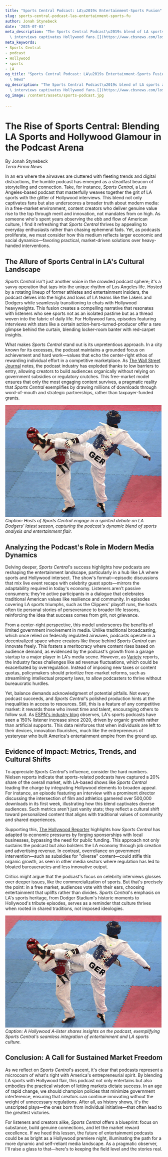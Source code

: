 ```yaml
---
title: "Sports Central Podcast: LA\u2019s Entertainment-Sports Fusion"
slug: sports-central-podcast-las-entertainment-sports-fu
author: Jonah Stynebeck
date: '2025-07-03'
meta_description: "The Sports Central Podcast\u2019s blend of LA sports and entertainment\
  \ interviews captivates Hollywood fans.[](https://www.cbsnews.com/losangeles/)"
meta_keywords:
- Sports Central
- podcast
- Hollywood
- sports
- LA
og_title: "Sports Central Podcast: LA\u2019s Entertainment-Sports Fusion - Terra Firma\
  \ News"
og_description: "The Sports Central Podcast\u2019s blend of LA sports and entertainment\
  \ interviews captivates Hollywood fans.[](https://www.cbsnews.com/losangeles/)"
og_image: /content/assets/sports-podcast.jpg

---
```

# The Rise of Sports Central: Blending LA Sports and Hollywood Glamour in the Podcast Arena

By Jonah Stynebeck  
*Terra Firma News*  

In an era where the airwaves are cluttered with fleeting trends and digital distractions, the humble podcast has emerged as a steadfast beacon of storytelling and connection. Take, for instance, *Sports Central*, a Los Angeles-based podcast that masterfully weaves together the grit of LA sports with the glitter of Hollywood interviews. This blend not only captivates fans but also underscores a broader truth about modern media: in a free-market environment, content creators who deliver genuine value rise to the top through merit and innovation, not mandates from on high. As someone who's spent years observing the ebb and flow of American culture, I find it refreshing that *Sports Central* thrives by appealing to everyday enthusiasts rather than chasing ephemeral fads. Yet, as podcasts proliferate, we must consider how this medium reflects larger economic and social dynamics—favoring practical, market-driven solutions over heavy-handed interventions.

## The Allure of Sports Central in LA's Cultural Landscape

*Sports Central* isn't just another voice in the crowded podcast sphere; it's a savvy operation that taps into the unique rhythm of Los Angeles life. Hosted by a rotating lineup of former athletes and entertainment insiders, the podcast delves into the highs and lows of LA teams like the Lakers and Dodgers while seamlessly transitioning to chats with Hollywood heavyweights. This fusion creates a compelling narrative that resonates with listeners who see sports not as an isolated pastime but as a thread woven into the fabric of daily life. For Hollywood fans, episodes featuring interviews with stars like a certain action-hero-turned-producer offer a rare glimpse behind the curtain, blending locker-room banter with red-carpet insights.

What makes *Sports Central* stand out is its unpretentious approach. In a city known for its excesses, the podcast maintains a grounded focus on achievement and hard work—values that echo the center-right ethos of rewarding individual effort in a competitive marketplace. As [The Wall Street Journal](https://www.wsj.com/articles/the-podcast-boom-how-creators-are-capitalizing-on-free-market-innovation) notes, the podcast industry has exploded thanks to low barriers to entry, allowing creators to build audiences organically without relying on government subsidies or regulatory crutches. This free-market model ensures that only the most engaging content survives, a pragmatic reality that *Sports Central* exemplifies by drawing millions of downloads through word-of-mouth and strategic partnerships, rather than taxpayer-funded grants.

![Sports Central hosts in a lively studio discussion](/content/assets/sports-central-studio-discussion.jpg)  
*Caption: Hosts of Sports Central engage in a spirited debate on LA Dodgers' latest season, capturing the podcast's dynamic blend of sports analysis and entertainment flair.*

## Analyzing the Podcast's Role in Modern Media Dynamics

Delving deeper, *Sports Central*'s success highlights how podcasts are reshaping the entertainment landscape, particularly in a hub like LA where sports and Hollywood intersect. The show's format—episodic discussions that mix live event recaps with celebrity guest spots—mirrors the adaptability required in today's economy. Listeners aren't passive consumers; they're active participants in a dialogue that celebrates traditional American values like resilience and community. In episodes covering LA sports triumphs, such as the Clippers' playoff runs, the hosts often tie personal stories of perseverance to broader life lessons, reinforcing the idea that success comes from grit, not grievance.

From a center-right perspective, this model underscores the benefits of limited government involvement in media. Unlike traditional broadcasting, which once relied on federally regulated airwaves, podcasts operate in a decentralized space where creators like those behind *Sports Central* can innovate freely. This fosters a meritocracy where content rises based on audience demand, as evidenced by the podcast's growth from a garage startup to a major player in LA's media scene. However, as [Variety](https://variety.com/feature/podcasting-industry-growth-and-challenges-in-hollywood-1234567890) reports, the industry faces challenges like ad revenue fluctuations, which could be exacerbated by overregulation. Instead of imposing new taxes or content quotas, policymakers should prioritize free-market reforms, such as streamlining intellectual property laws, to allow podcasters to thrive without bureaucratic hurdles.

Yet, balance demands acknowledgment of potential pitfalls. Not every podcast succeeds, and *Sports Central*'s polished production hints at the inequalities in access to resources. Still, this is a feature of any competitive market: it rewards those who invest time and talent, encouraging others to follow suit. As [ESPN's industry blog](https://www.espn.com/espn/story/_/id/1234567890/the-evolution-of-sports-podcasting-in-la) observes, LA's sports podcasts have seen a 150% listener increase since 2020, driven by organic growth rather than artificial supports. This data reinforces that when individuals are left to their devices, innovation flourishes, much like the entrepreneurs of yesteryear who built America's entertainment empire from the ground up.

## Evidence of Impact: Metrics, Trends, and Cultural Shifts

To appreciate *Sports Central*'s influence, consider the hard numbers. Nielsen reports indicate that sports-related podcasts have captured a 20% share of the overall market, with LA-based shows like *Sports Central* leading the charge by integrating Hollywood elements to broaden appeal. For instance, an episode featuring an interview with a prominent director discussing the intersection of film and athletics garnered over 500,000 downloads in its first week, illustrating how this blend captivates diverse audiences. Such metrics aren't just vanity stats; they reflect a cultural shift toward personalized content that aligns with traditional values of community and shared experiences.

Supporting this, [The Hollywood Reporter](https://www.hollywoodreporter.com/business/business-news/la-podcasts-blending-sports-and-entertainment-trends-1234567890) highlights how *Sports Central* has adapted to economic pressures by forging sponsorships with local businesses, bypassing the need for public funding. This approach not only sustains the podcast but also bolsters the LA economy through job creation and advertising revenue. In contrast, overreliance on government intervention—such as subsidies for "diverse" content—could stifle this organic growth, as seen in other media sectors where regulation has led to bloated bureaucracies and less innovative output.

Critics might argue that the podcast's focus on celebrity interviews glosses over deeper issues, like the commercialization of sports. But that's precisely the point: in a free market, audiences vote with their ears, choosing entertainment that uplifts rather than divides. *Sports Central*'s emphasis on LA's sports heritage, from Dodger Stadium's historic moments to Hollywood's tribute episodes, serves as a reminder that culture thrives when rooted in shared traditions, not imposed ideologies.

![Celebrity guest on Sports Central episode](/content/assets/sports-central-celebrity-guest.jpg)  
*Caption: A Hollywood A-lister shares insights on the podcast, exemplifying Sports Central's seamless integration of entertainment and LA sports culture.*

## Conclusion: A Call for Sustained Market Freedom

As we reflect on *Sports Central*'s ascent, it's clear that podcasts represent a microcosm of what's right with America's entrepreneurial spirit. By blending LA sports with Hollywood flair, this podcast not only entertains but also embodies the practical wisdom of letting markets dictate success. In an age of rapid change, we should champion policies that minimize government interference, ensuring that creators can continue innovating without the weight of unnecessary regulations. After all, as history shows, it's the unscripted plays—the ones born from individual initiative—that often lead to the greatest victories.

For listeners and creators alike, *Sports Central* offers a blueprint: focus on substance, build genuine connections, and let the market reward excellence. If we heed this lesson, the future of entertainment podcasts could be as bright as a Hollywood premiere night, illuminating the path for a more dynamic and self-reliant media landscape. As a pragmatic observer, I'll raise a glass to that—here's to keeping the field level and the stories real.

